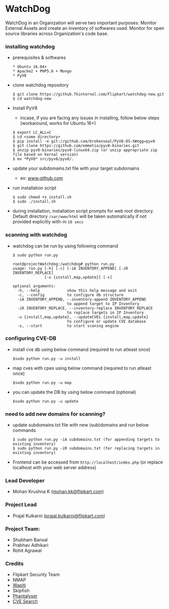 # WatchDog

WatchDog in an Organization will serve two important purposes:
Monitor External Assets and create an inventory of softwares used.
Monitor for open source libraries across Organization's code base.

### installing watchdog

- prerequisites & softwares
    
    ```
    * Ubuntu 16.04+
    * Apache2 + PHP5.6 + Mongo
    * PyV8
    ```

- clone watchdog repository

    ```
    $ git clone https://github.fkinternal.com/Flipkart/watchdog-new.git
    $ cd watchdog-new
    ```

- Install PyV8
    - incase, if you are facing any issues in installing, follow below steps (workaround, works for Ubuntu 16+)

    ```
    $ export LC_ALL=C
    $ cd <some directory>
    $ pip install -e git://github.com/brokenseal/PyV8-OS-X#egg=pyv8
    $ git clone https://github.com/emmetio/pyv8-binaries.git
    $ unzip pyv8-binaries/pyv8-linux64.zip (or unzip appropriate zip file based on kernal version)
    $ mv *PyV8* src/pyv8/pyv8/.
    ```
    
- update your subdomains.txt file with your target subdomains
    - ex: www.github.com

- run installation script
    ```
    $ sudo chmod +x install.sh
    $ sudo ./install.sh
    ```

- during installation, installation script prompts for web root directory. Default directory `/var/www/html` will be taken automatically if not provided explicitly with-in `10 secs`

### scanning with watchdog

- watchdog can be run by using following command

    ```
    $ sudo python run.py
    ```

    ```
    root@projectWatchdog:/watchdog# python run.py
    usage: run.py [-h] [-c] [-iA INVENTORY_APPEND] [-iR INVENTORY_REPLACE]
                  [-u {install,map,update}] [-s]

    optional arguments:
      -h, --help            show this help message and exit
      -c, --config          to configure db structure
      -iA INVENTORY_APPEND, --inventory-append INVENTORY_APPEND
                            to append target to IP Inventory
      -iR INVENTORY_REPLACE, --inventory-replace INVENTORY_REPLACE
                            to replace targets in IP Inventory
      -u {install,map,update}, --updateCVEs {install,map,update}
                            to configure or update CVE database
      -s, --start           to start scaning engine

    ```

### configuring CVE-DB

- install cve db using below command (required to run atleast once)

    ```
    $sudo python run.py -u install
    ```

- map cves with cpes using below command (required to run atleast once)

    ```
    $sudo python run.py -u map
    ```

- you can update the DB by using below command (optional)

    ```
    $sudo python run.py -u update
    ```

### need to add new domains for scanning?

- update subdomains.txt file with new (sub)domains and run below commands

    ```
    $ sudo python run.py -iA subdomains.txt (for appending targets to existing inventory)
    $ sudo python run.py -iR subdomains.txt (for replacing targets in existing inventory)
    ```

- Frontend can be accessed from ```http://localhost/index.php``` (or replace localhost with your web server address)

### Lead Developer
- Mohan Krushna K (mohan.kk@flipkart.com)

### Project Lead 
- Prajal Kulkarni (prajal.kulkarni@flipkart.com)

### Project Team:
- Shubham Bansal 
- Prabhav Adhikari
- Rohit Agrawal
   
### Credits
- Flipkart Security Team
- NMAP
- [Wapiti](http://wapiti.sourceforge.net/)
- Skipfish
- [Phantalyser](https://github.com/mlconnor/phantalyzer)
- [CVE Search](https://github.com/cve-search/cve-search)


